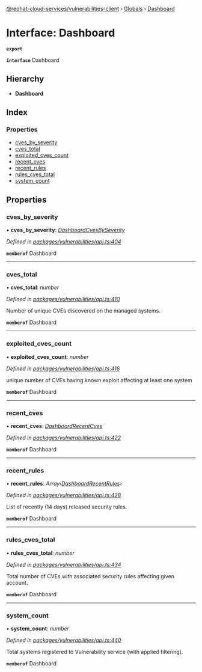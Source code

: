[@redhat-cloud-services/vulnerabilities-client](../README.md) › [Globals](../globals.md) › [Dashboard](dashboard.md)

# Interface: Dashboard

**`export`** 

**`interface`** Dashboard

## Hierarchy

* **Dashboard**

## Index

### Properties

* [cves_by_severity](dashboard.md#cves_by_severity)
* [cves_total](dashboard.md#cves_total)
* [exploited_cves_count](dashboard.md#exploited_cves_count)
* [recent_cves](dashboard.md#recent_cves)
* [recent_rules](dashboard.md#recent_rules)
* [rules_cves_total](dashboard.md#rules_cves_total)
* [system_count](dashboard.md#system_count)

## Properties

###  cves_by_severity

• **cves_by_severity**: *[DashboardCvesBySeverity](dashboardcvesbyseverity.md)*

*Defined in [packages/vulnerabilities/api.ts:404](https://github.com/RedHatInsights/javascript-clients/blob/master/packages/vulnerabilities/api.ts#L404)*

**`memberof`** Dashboard

___

###  cves_total

• **cves_total**: *number*

*Defined in [packages/vulnerabilities/api.ts:410](https://github.com/RedHatInsights/javascript-clients/blob/master/packages/vulnerabilities/api.ts#L410)*

Number of unique CVEs discovered on the managed systems.

**`memberof`** Dashboard

___

###  exploited_cves_count

• **exploited_cves_count**: *number*

*Defined in [packages/vulnerabilities/api.ts:416](https://github.com/RedHatInsights/javascript-clients/blob/master/packages/vulnerabilities/api.ts#L416)*

unique number of CVEs having known exploit affecting at least one system

**`memberof`** Dashboard

___

###  recent_cves

• **recent_cves**: *[DashboardRecentCves](dashboardrecentcves.md)*

*Defined in [packages/vulnerabilities/api.ts:422](https://github.com/RedHatInsights/javascript-clients/blob/master/packages/vulnerabilities/api.ts#L422)*

**`memberof`** Dashboard

___

###  recent_rules

• **recent_rules**: *Array‹[DashboardRecentRules](dashboardrecentrules.md)›*

*Defined in [packages/vulnerabilities/api.ts:428](https://github.com/RedHatInsights/javascript-clients/blob/master/packages/vulnerabilities/api.ts#L428)*

List of recently (14 days) released security rules.

**`memberof`** Dashboard

___

###  rules_cves_total

• **rules_cves_total**: *number*

*Defined in [packages/vulnerabilities/api.ts:434](https://github.com/RedHatInsights/javascript-clients/blob/master/packages/vulnerabilities/api.ts#L434)*

Total number of CVEs with associated security rules affecting given account.

**`memberof`** Dashboard

___

###  system_count

• **system_count**: *number*

*Defined in [packages/vulnerabilities/api.ts:440](https://github.com/RedHatInsights/javascript-clients/blob/master/packages/vulnerabilities/api.ts#L440)*

Total systems registered to Vulnerability service (with applied filtering).

**`memberof`** Dashboard
